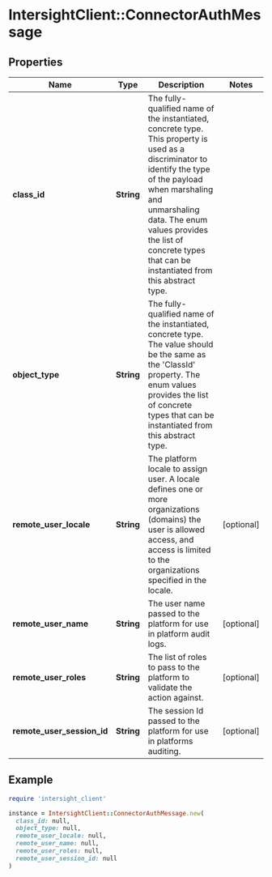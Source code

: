 # IntersightClient::ConnectorAuthMessage

## Properties

| Name | Type | Description | Notes |
| ---- | ---- | ----------- | ----- |
| **class_id** | **String** | The fully-qualified name of the instantiated, concrete type. This property is used as a discriminator to identify the type of the payload when marshaling and unmarshaling data. The enum values provides the list of concrete types that can be instantiated from this abstract type. |  |
| **object_type** | **String** | The fully-qualified name of the instantiated, concrete type. The value should be the same as the &#39;ClassId&#39; property. The enum values provides the list of concrete types that can be instantiated from this abstract type. |  |
| **remote_user_locale** | **String** | The platform locale to assign user. A locale defines one or more organizations (domains) the user is allowed access, and access is limited to the organizations specified in the locale. | [optional] |
| **remote_user_name** | **String** | The user name passed to the platform for use in platform audit logs. | [optional] |
| **remote_user_roles** | **String** | The list of roles to pass to the platform to validate the action against. | [optional] |
| **remote_user_session_id** | **String** | The session Id passed to the platform for use in platforms auditing. | [optional] |

## Example

```ruby
require 'intersight_client'

instance = IntersightClient::ConnectorAuthMessage.new(
  class_id: null,
  object_type: null,
  remote_user_locale: null,
  remote_user_name: null,
  remote_user_roles: null,
  remote_user_session_id: null
)
```

